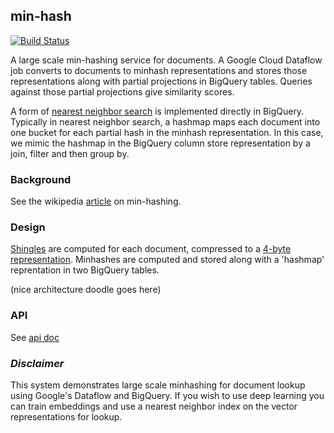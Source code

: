 min-hash
----

[![Build Status](https://travis-ci.org/4d55397500/dataflow-minhash.svg?branch=master)](https://travis-ci.org/4d55397500/minhash-service)

A large scale min-hashing service for documents. A Google Cloud Dataflow job converts to documents to minhash representations and stores those representations along with partial projections in BigQuery tables. Queries against those partial projections give similarity scores.

A form of [nearest neighbor search](https://github.com/4d55397500/minhash-service/blob/9d9dae3508e8859527f47f67de27fc4bc2e19f29/src/main/kotlin/LocalSearch.kt#L14-L31) is implemented directly in BigQuery. Typically in nearest neighbor search, a hashmap maps each document into one bucket for each partial hash in the minhash representation. In this case, we mimic the hashmap in the BigQuery column store representation by a join, filter and then group by. 

### Background
See the wikipedia [article](https://en.wikipedia.org/wiki/MinHash) on min-hashing.

### Design
[Shingles](https://github.com/4d55397500/minhash-service/blob/9d9dae3508e8859527f47f67de27fc4bc2e19f29/src/main/kotlin/MinHash.kt#L313-L318) are computed for each document, compressed to a [4-byte representation](https://github.com/4d55397500/minhash-service/blob/9d9dae3508e8859527f47f67de27fc4bc2e19f29/src/main/kotlin/MinHash.kt#L324-L326). Minhashes are computed and stored along with a 'hashmap' reprentation in two BigQuery tables.

(nice architecture doodle goes here)

### API
See [api doc](docs/api.md)

### *Disclaimer*
This system demonstrates large scale minhashing for document lookup using Google's Dataflow and BigQuery. If you wish to use deep learning you can train embeddings and use a nearest neighbor index on the vector representations for lookup.



